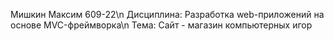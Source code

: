Мишкин Максим 609-22\n
Дисциплина: Разработка web-приложений на основе MVC-фреймворка\n
Тема: Сайт - магазин компьютерных игор
